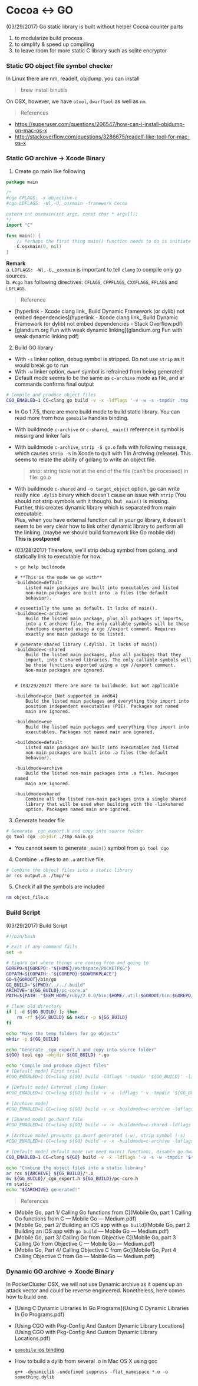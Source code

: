 # Cocoa <-> GO

(03/29/2017) Go static library is built without helper Cocoa counter parts  

1. to modularize build process  
2. to simplify & speed up compiling  
3. to leave room for more static C library such as sqlite encryptor

### Static GO object file symbol checker

In Linux there are nm, readelf, objdump. you can install 

>  brew install binutils

On OSX, however, we have `otool`, `dwarftool` as well as `nm`.

> References

- <https://superuser.com/questions/206547/how-can-i-install-objdump-on-mac-os-x>
- <http://stackoverflow.com/questions/3286675/readelf-like-tool-for-mac-os-x>

### Static GO archive -> Xcode Binary

1. Create go main like following

  ```go
  package main
  
  /*
  #cgo CFLAGS: -x objective-c
  #cgo LDFLAGS: -Wl,-U,_osxmain -framework Cocoa
  
  extern int osxmain(int argc, const char * argv[]);
  */
  import "C"
  
  func main() {
      // Perhaps the first thing main() function needs to do is initiate OSX main
      C.osxmain(0, nil)
  }
  
  ```
  
  **Remark**  
  a. `LDFLAGS: -Wl,-U,_osxmain` is important to tell `clang` to compile only go sources.  
  b. `#cgo` has following directives: `CFLAGS`, `CPPFLAGS`, `CXXFLAGS`, `FFLAGS` and `LDFLAGS`.  
  
  > Reference

  - [hyperlink - Xcode clang link_ Build Dynamic Framework (or dylib) not embed dependencies](hyperlink - Xcode clang link_ Build Dynamic Framework (or dylib) not embed dependencies - Stack Overflow.pdf)
  - [glandium.org Fun with weak dynamic linking](glandium.org Fun with weak dynamic linking.pdf)

2. Build GO library
  - With `-s` linker option, debug symbol is stripped. Do not use `strip` as it would break go to run
  - With `-w` linker option, `dwarf` symbol is refrained from being generated
  - Default mode seems to be the same as `c-archive` mode as file, and ar commands confirms final output 

  ```sh
  # Compile and produce object files
  CGO_ENABLED=1 CC=clang go build -v -x -ldflags '-v -w -s -tmpdir .tmp -linkmode external' ./...
  ```

  - In Go 1.7.5, there are more build mode to build static library. You can read more from how `gomobile` handles binding.
  - With buildmode `c-archive` or `c-shared`, `_main()` reference in symbol is missing and linker fails
  - With buildmode `c-archive`, `strip -S go.o` fails with following message, which causes `strip -S` in Xcode to quit with 1 in Archving (release). This seems to relate the ability of golang to write an object file.

    > strip: string table not at the end of the file (can't be processed) in file: go.o

  - With buildmode `c-shared` and `-o target_object` option, go can write really nice `.dylib` binary which doesn't cause an issue with `strip` (You should not strip symbols with it though). but `_main()` is missing.<br/>Further, this creates dynamic library which is separated from main executable.<br/>Plus, when you have external function call in your go library, it doesn't seem to be very clear how to link other dynamic library to perform all the linking. (maybe we should build framework like Go mobile did)<br/>**This is postponed**

  - (03/28/2017) Therefore, we'll strip debug symbol from golang, and statically link to executable for now.

    ```
    > go help buildmode
    
    # **This is the mode we go with**
    -buildmode=default
        Listed main packages are built into executables and listed
        non-main packages are built into .a files (the default
        behavior).
  
    # essentially the same as default. It lacks of main().
    -buildmode=c-archive
        Build the listed main package, plus all packages it imports,
        into a C archive file. The only callable symbols will be those
        functions exported using a cgo //export comment. Requires
        exactly one main package to be listed.
    
    # generate shared library (.dylib). It lacks of main()
    -buildmode=c-shared
        Build the listed main packages, plus all packages that they
        import, into C shared libraries. The only callable symbols will
        be those functions exported using a cgo //export comment.
        Non-main packages are ignored.


    # (03/29/2017) There are more to buildmode, but not applicable 

    -buildmode=pie [Not supported in amd64]
        Build the listed main packages and everything they import into
        position independent executables (PIE). Packages not named
        main are ignored.
    
    -buildmode=exe 
        Build the listed main packages and everything they import into
        executables. Packages not named main are ignored.
    
    -buildmode=default
        Listed main packages are built into executables and listed
        non-main packages are built into .a files (the default
        behavior).
    
    -buildmode=archive
        Build the listed non-main packages into .a files. Packages named
        main are ignored.
    
    -buildmode=shared
        Combine all the listed non-main packages into a single shared
        library that will be used when building with the -linkshared
        option. Packages named main are ignored.
    ```


3. Generate header file

  ```sh
  # Generate _cgo_export.h and copy into source folder
  go tool cgo -objdir ./tmp main.go
  ```
  - You cannot seem to generate `_main()` symbol from `go tool cgo`

4. Combine `.o` files to an `.a` archive file.

  ```sh
  # Combine the object files into a static library
  ar rcs output.a ./tmp/*o  
  ```

5. Check if all the symbols are included

  ```sh
  nm object_file.o
  ```

### Build Script

(03/29/2017) Build Script

```sh
#!/bin/bash

# Exit if any command fails
set -e

# Figure out where things are coming from and going to
GOREPO=${GOREPO:-"${HOME}/Workspace/POCKETPKG"}
GOPATH=${GOPATH:-"${GOREPO}:$GOWORKPLACE"}
GO=${GOROOT}/bin/go
GG_BUILD="${PWD}/../../.build"
ARCHIVE="${GG_BUILD}/pc-core.a"
PATH=${PATH:-"$GEM_HOME/ruby/2.0.0/bin:$HOME/.util:$GOROOT/bin:$GOREPO/bin:$GOWORKPLACE/bin:$HOME/.util:$NATIVE_PATH"}

# Clean old directory
if [ -d ${GG_BUILD} ]; then
    rm -rf ${GG_BUILD} && mkdir -p ${GG_BUILD}
fi

echo "Make the temp folders for go objects"
mkdir -p ${GG_BUILD}

echo "Generate _cgo_export.h and copy into source folder"
${GO} tool cgo -objdir ${GG_BUILD} *.go

echo "Compile and produce object files"
# [Default mode] First trial
#CGO_ENABLED=1 CC=clang ${GO} build -ldflags '-tmpdir '${GG_BUILD}' -linkmode external' ./...

# [Default mode] External clang linker
#CGO_ENABLED=1 CC=clang ${GO} build -v -x -ldflags '-v -tmpdir '${GG_BUILD}' -linkmode external -extld clang' ./...

# [Archive mode]
#CGO_ENABLED=1 CC=clang ${GO} build -v -x -buildmode=c-archive -ldflags '-v -tmpdir '${GG_BUILD}' -linkmode external' ./...

# [Shared mode] go.dwarf file
#CGO_ENABLED=1 CC=clang ${GO} build -v -x -buildmode=c-shared -ldflags '-v -tmpdir '${GG_BUILD}' -linkmode external' ./...

# [Archive mode] prevents go.dwarf generated (-w), strip symbol (-s)
#CGO_ENABLED=1 CC=clang ${GO} build -v -x -buildmode=c-archive -ldflags '-v -w -s -tmpdir '${GG_BUILD}' -linkmode external' ./...

# [Default mode] default mode (we need main() function), disable go.dwarf generation (-w), strip symbol (-s)
CGO_ENABLED=1 CC=clang ${GO} build -v -x -ldflags '-v -s -w -tmpdir '${GG_BUILD}' -linkmode external' ./...

echo "Combine the object files into a static library"
ar rcs ${ARCHIVE} ${GG_BUILD}/*.o
mv ${GG_BUILD}/_cgo_export.h ${GG_BUILD}/pc-core.h
rm static*
echo "${ARCHIVE} generated!"
```

> References

- [Mobile Go, part 1/ Calling Go functions from C](Mobile Go, part 1 Calling Go functions from C — Mobile Go — Medium.pdf)
- [Mobile Go, part 2/ Building an iOS app with `go build`](Mobile Go, part 2 Building an iOS app with `go build` — Mobile Go — Medium.pdf)
- [Mobile Go, part 3/ Calling Go from Objective C](Mobile Go, part 3 Calling Go from Objective C — Mobile Go — Medium.pdf)
- [Mobile Go, Part 4/ Calling Objective C from Go](Mobile Go, Part 4 Calling Objective C from Go — Mobile Go — Medium.pdf)


### Dynamic GO archive -> Xcode Binary

In PocketCluster OSX, we will not use Dynamic archive as it opens up an attack vector and could be reverse engineered. Nonetheless, here comes how to build one.

- [Using C Dynamic Libraries In Go Programs](Using C Dynamic Libraries In Go Programs.pdf)
- [Using CGO with Pkg-Config And Custom Dynamic Library Locations](Using CGO with Pkg-Config And Custom Dynamic Library Locations.pdf)
- [`gomobile` ios binding](https://github.com/golang/mobile/blob/226c1c8284dc3ee080c91f7ff62e6431b0b2a74b/cmd/gomobile/bind_iosapp.go#L197-L206)
- How to build a dylib from several .o in Mac OS X using gcc

  ```
  g++ -dynamiclib -undefined suppress -flat_namespace *.o -o something.dylib
  ```
